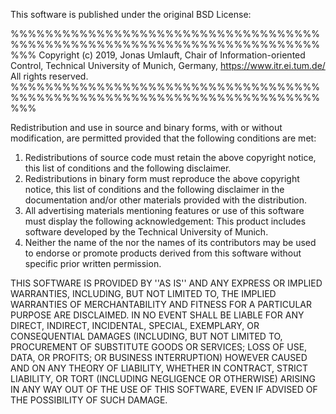 This software is published under the original BSD License: 

%%%%%%%%%%%%%%%%%%%%%%%%%%%%%%%%%%%%%%%%%%%%%%%%%%%%%%%%%%%%%%%%%%%%%%%%%%%
Copyright (c) 2019, Jonas Umlauft, Chair of Information-oriented Control, 
    Technical University of Munich, Germany, https://www.itr.ei.tum.de/
                                All rights reserved.
%%%%%%%%%%%%%%%%%%%%%%%%%%%%%%%%%%%%%%%%%%%%%%%%%%%%%%%%%%%%%%%%%%%%%%%%%%%

Redistribution and use in source and binary forms, with or without
modification, are permitted provided that the following conditions are met:
1. Redistributions of source code must retain the above copyright
   notice, this list of conditions and the following disclaimer.
2. Redistributions in binary form must reproduce the above copyright
   notice, this list of conditions and the following disclaimer in the
   documentation and/or other materials provided with the distribution.
3. All advertising materials mentioning features or use of this software
   must display the following acknowledgement:
   This product includes software developed by the Technical University of 
   Munich.
4. Neither the name of the <organization> nor the
   names of its contributors may be used to endorse or promote products
   derived from this software without specific prior written permission.

THIS SOFTWARE IS PROVIDED BY <COPYRIGHT HOLDER> ''AS IS'' AND ANY
EXPRESS OR IMPLIED WARRANTIES, INCLUDING, BUT NOT LIMITED TO, THE IMPLIED
WARRANTIES OF MERCHANTABILITY AND FITNESS FOR A PARTICULAR PURPOSE ARE
DISCLAIMED. IN NO EVENT SHALL <COPYRIGHT HOLDER> BE LIABLE FOR ANY
DIRECT, INDIRECT, INCIDENTAL, SPECIAL, EXEMPLARY, OR CONSEQUENTIAL DAMAGES
(INCLUDING, BUT NOT LIMITED TO, PROCUREMENT OF SUBSTITUTE GOODS OR SERVICES;
LOSS OF USE, DATA, OR PROFITS; OR BUSINESS INTERRUPTION) HOWEVER CAUSED AND
ON ANY THEORY OF LIABILITY, WHETHER IN CONTRACT, STRICT LIABILITY, OR TORT
(INCLUDING NEGLIGENCE OR OTHERWISE) ARISING IN ANY WAY OUT OF THE USE OF THIS
SOFTWARE, EVEN IF ADVISED OF THE POSSIBILITY OF SUCH DAMAGE.
